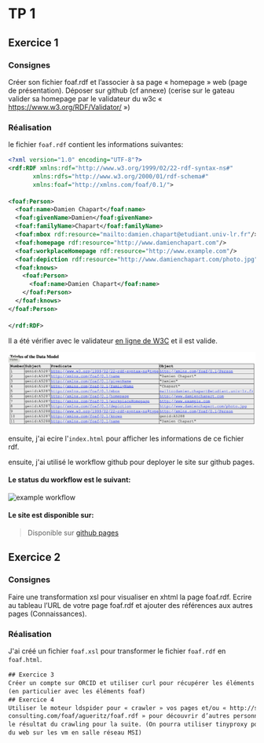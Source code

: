 # TP 1

## Exercice 1

### Consignes

Créer son fichier foaf.rdf et l’associer à sa page « homepage » web (page de
présentation).
Déposer sur github (cf annexe)
(cerise sur le gateau valider sa homepage par le validateur du w3c
« https://www.w3.org/RDF/Validator/ »)

### Réalisation

  le fichier `foaf.rdf` contient les informations suivantes:
  ```xml
  <?xml version="1.0" encoding="UTF-8"?>
<rdf:RDF xmlns:rdf="http://www.w3.org/1999/02/22-rdf-syntax-ns#"
         xmlns:rdfs="http://www.w3.org/2000/01/rdf-schema#"
         xmlns:foaf="http://xmlns.com/foaf/0.1/">

  <foaf:Person>
    <foaf:name>Damien Chapart</foaf:name>
    <foaf:givenName>Damien</foaf:givenName>
    <foaf:familyName>Chapart</foaf:familyName>
    <foaf:mbox rdf:resource="mailto:damien.chapart@etudiant.univ-lr.fr"/>
    <foaf:homepage rdf:resource="http://www.damienchapart.com"/>
    <foaf:workplaceHomepage rdf:resource="http://www.example.com"/>
    <foaf:depiction rdf:resource="http://www.damienchapart.com/photo.jpg"/>
    <foaf:knows>
      <foaf:Person>
        <foaf:name>Damien Chapart</foaf:name>
      </foaf:Person>
    </foaf:knows>
  </foaf:Person>

</rdf:RDF>
```

Il a été vérifier avec le validateur [en ligne de W3C](https://www.w3.org/RDF/Validator/rdfval) et il est valide.

![Validateur W3C](img/validateur.png)

ensuite, j'ai ecire l'`index.html` pour afficher les informations de ce fichier rdf.

ensuite, j'ai utilisé le workflow github pour deployer le site sur github pages.

#### Le status du workflow est le suivant:
![example workflow](https://github.com/damchap/FOAF/actions/workflows/.github/workflows/static.yml/badge.svg)

#### Le site est disponible sur:
    
> Disponible sur [github pages](https://damchap.github.io/FOAF/)


## Exercice 2

### Consignes
Faire une transformation xsl pour visualiser en xhtml la page foaf.rdf. Ecrire au tableau
l’URL de votre page foaf.rdf et ajouter des références aux autres pages (Connaissances).

### Réalisation

J'ai créé un fichier `foaf.xsl` pour transformer le fichier `foaf.rdf` en `foaf.html`.

```xml
## Exercice 3
Créer un compte sur ORCID et utiliser curl pour récupérer les éléments de votre compte
(en particulier avec les éléments foaf)
## Exercice 4
Utiliser le moteur ldspider pour « crawler » vos pages et/ou « http://sixhills-
consulting.com/foaf/agueritz/foaf.rdf » pour découvrir d’autres personnes foaf. Conserver
le résultat du crawling pour la suite. (On pourra utiliser tinyproxy pour simplifier l’utilisation
du web sur les vm en salle réseau MSI)